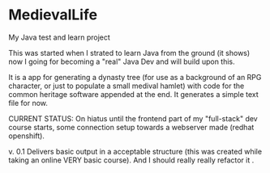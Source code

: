 # MedievalLife
My Java test and learn  project 

This was started when I strated to learn Java from the ground (it shows) now I going for becoming a "real" Java Dev and will build upon this.

It is a app for generating a dynasty tree (for use as a background of an RPG character, or just to populate a small medival hamlet) with code for the common heritage software appended at the end.
It generates a simple text file for now.


CURRENT STATUS: On hiatus until the frontend part of my "full-stack" dev course starts, some connection setup towards a webserver made (redhat openshift).

v. 0.1 Delivers basic output in a acceptable structure (this was created while taking an online VERY basic course). And I should really really refactor it <vince>.
